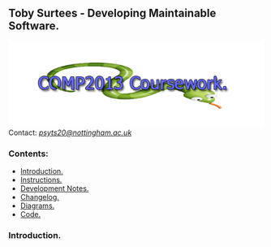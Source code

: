 

## Toby Surtees - Developing Maintainable Software.
![COMP2013 Cousework Snake Logo](assets/comp2013snakeLogo.png)\
Contact: *psyts20@nottingham.ac.uk*
### Contents:
 - [Introduction.](#introduction)
 - [Instructions.](docs/instructions.md.txt)
 - [Development Notes.](docs/devNotes.md.txt)
 - [Changelog.](docs/changelog.md.txt)
 - [Diagrams.](docs/diagrams.md.txt)
 - [Code.](snake-v7-src)
 
<a name="introduction"></a>
### Introduction.

